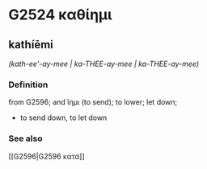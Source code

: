 # G2524 καθίημι

## kathíēmi

_(kath-ee'-ay-mee | ka-THEE-ay-mee | ka-THEE-ay-mee)_

### Definition

from G2596; and ἵημι (to send); to lower; let down; 

- to send down, to let down

### See also

[[G2596|G2596 κατά]]
